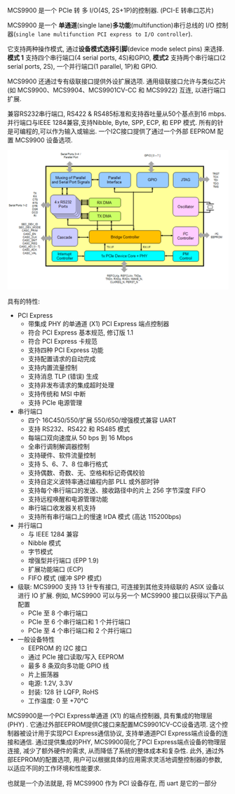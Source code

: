 
MCS9900 是一个 PCIe 转 多 I/O(4S, 2S+1P)的控制器. (PCI-E 转串口芯片)

MCS9900 是一个 **单通道**(single lane)**多功能**(multifunction)串行总线的 I/O 控制器(`single lane multifunction PCI express to I/O controller`). 

它支持两种操作模式, 通过**设备模式选择引脚**(device mode select pins) 来选择. **模式 1** 支持四个串行端口(4 serial ports, 4S)和GPIO, **模式2** 支持两个串行端口(2 serial ports, 2S), 一个并行端口(1 parallel, 1P)和 GPIO. 

MCS9900 还通过专有级联接口提供外设扩展选项. 通用级联接口允许与类似芯片 (如 MCS9900、MCS9904、MCS9901CV-CC 和 MCS9922) 互连, 以进行端口扩展. 

兼容RS232串行端口, RS422 & RS485标准和支持吞吐量从50个基点到16 mbps. 并行端口与IEEE 1284兼容,支持Nibble, Byte, SPP, ECP, 和 EPP 模式. 所有的针是可编程的,可以作为输入或输出. 一个I2C接口提供了通过一个外部 EEPROM 配置 MCS9900 设备选项. 

![2024-08-12-18-11-40.png](./images/2024-08-12-18-11-40.png)

具有的特性:

* PCI Express
  - 带集成 PHY 的单通道 (X1) PCI Express 端点控制器
  - 符合 PCI Express 基本规范, 修订版 1.1
  - 符合 PCI Express 卡规范
  - 支持四种 PCI Express 功能
  - 支持配置请求的自动完成
  - 支持内置流量控制
  - 支持消息 TLP (错误) 生成
  - 支持非发布请求的集成超时处理
  - 支持传统和 MSI 中断
  - 支持 PCIe 电源管理
* 串行端口
  - 四个 16C450/550/扩展 550/650/增强模式兼容 UART
  - 支持 RS232、RS422 和 RS485 模式
  - 每端口双向速度从 50 bps 到 16 Mbps
  - 全串行调制解调器控制
  - 支持硬件、软件流量控制
  - 支持 5、6、7、8 位串行格式
  - 支持偶数、奇数、无、空格和标记奇偶校验
  - 支持自定义波特率通过编程内部 PLL 或外部时钟
  - 支持每个串行端口的发送、接收路径中的片上 256 字节深度 FIFO
  - 支持远程唤醒和电源管理功能
  - 串行端口收发器关机支持
  - 支持所有串行端口上的慢速 IrDA 模式 (高达 115200bps) 
* 并行端口
  - 与 IEEE 1284 兼容
  - Nibble 模式
  - 字节模式
  - 增强型并行端口 (EPP 1.9) 
  - 扩展功能端口 (ECP) 
  - FIFO 模式 (缓冲 SPP 模式) 
* 级联: MCS9900 支持 13 针专有接口, 可连接到其他支持级联的 ASIX 设备以进行 IO 扩展. 例如, MCS9900 可以与另一个 MCS9900 接口以获得以下产品配置
  - PCIe 至 8 个串行端口
  - PCIe 至 6 个串行端口和 1 个并行端口
  - PCIe 至 4 个串行端口和 2 个并行端口
* 一般设备特性
  - EEPROM 的 I2C 接口
  - 通过 PCIe 接口读取/写入 EEPROM
  - 最多 8 条双向多功能 GPIO 线
  - 片上振荡器
  - 电源: 1.2V, 3.3V
  - 封装: 128 针 LQFP, RoHS
  - 工作温度: 0 至 +70°C


MCS9900是一个PCI Express单通道 (‌X1) ‌的端点控制器, ‌具有集成的物理层 (‌PHY) ‌. ‌它通过外部EEPROM提供C接口来配置MCS9901CV-CC设备选项. ‌这个控制器被设计用于实现PCI Express通信协议, ‌支持单通道PCI Express端点设备的连接和通信. ‌通过提供集成的PHY, ‌MCS9900简化了PCI Express端点设备的物理层连接, ‌减少了额外硬件的需求, ‌从而降低了系统的整体成本和复杂性. ‌此外, ‌通过外部EEPROM的配置选项, ‌用户可以根据具体的应用需求灵活地调整控制器的参数, ‌以适应不同的工作环境和性能要求.



也就是一个办法就是, 将 MCS9900 作为 PCI 设备存在, 而 uart 是它的一部分 